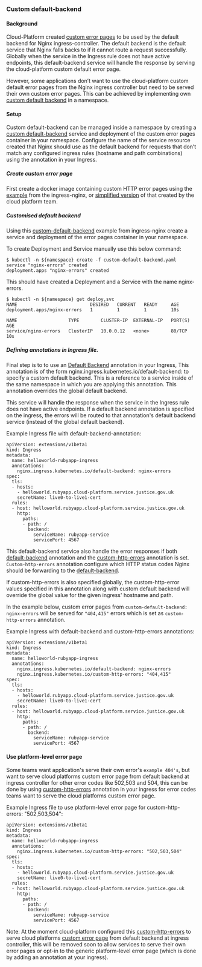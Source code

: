 ### Custom default-backend

#### Background

Cloud-Platform created [custom error pages][cloud-platform-custom-error-pages] to be used by the default backend for Nginx ingress-controller. The default backend is the default service that Nginx falls backs to if it cannot route a request successfully. Globally when the service in the Ingress rule does not have active endpoints, this default-backend service will handle the response by serving the cloud-platform custom default error page.

However, some applications don’t want to use the cloud-platform custom default error pages from the Nginx ingress controller but need to be served their own custom error pages. This can be achieved by implementing own [custom default backend][customized-default-backend] in a namespace.

#### Setup

Custom default-backend can be managed inside a namespace by creating a [custom default-backend][customized-default-backend] service and deployment of the custom error pages container in your namespace. Configure the name of the service resource created that Nginx should use as the default backend for requests that don’t match any configured ingress rules (hostname and path combinations) using the annotation in your Ingress.

##### Create custom error page
First create a docker image containing custom HTTP error pages using the [example][ingress-nginx-custom-error-pages] from the ingress-nginx, or [simplified version][cloud-platform-custom-error-pages] of that created by the cloud platform team.

##### Customised default backend
Using this [custom-default-backend][customized-default-backend] example from ingress-nginx create a service and deployment of the error pages container in your namespace.

To create Deployment and Service manually use this below command:

```
$ kubectl -n ${namespace} create -f custom-default-backend.yaml
service "nginx-errors" created
deployment.apps "nginx-errors" created
```

This should have created a Deployment and a Service with the name nginx-errors.

```
$ kubectl -n ${namespace} get deploy,svc
NAME                           DESIRED   CURRENT   READY     AGE
deployment.apps/nginx-errors   1         1         1         10s

NAME                   TYPE        CLUSTER-IP  EXTERNAL-IP   PORT(S)   AGE
service/nginx-errors   ClusterIP   10.0.0.12   <none>        80/TCP    10s
```

##### Defining annotations in Ingress file.

Final step is to to use an [Default Backend][default-backend-annotation] annotation in your Ingress, This annotation is of the form nginx.ingress.kubernetes.io/default-backend: <svc name> to specify a custom default backend. This <svc name> is a reference to a service inside of the same namespace in which you are applying this annotation. This annotation overrides the global default backend.

This service will handle the response when the service in the Ingress rule does not have active endpoints. If a default backend annotation is specified on the ingress, the errors will be routed to that annotation's default backend service (instead of the global default backend).

Example Ingress file with default-backend-annotation:
```
apiVersion: extensions/v1beta1
kind: Ingress
metadata:
  name: helloworld-rubyapp-ingress
  annotations:
    nginx.ingress.kubernetes.io/default-backend: nginx-errors
spec:
  tls:
  - hosts:
    - helloworld.rubyapp.cloud-platform.service.justice.gov.uk
    secretName: live0-to-live1-cert
  rules:
  - host: helloworld.rubyapp.cloud-platform.service.justice.gov.uk
    http:
      paths:
      - path: /
        backend:
          serviceName: rubyapp-service
          servicePort: 4567
```

This default-backend service also handle the error responses if both [default-backend][default-backend-annotation] annotation and the [custom-http-errors][custom-http-error-annotation] annotation is set. `Custom-http-errors` annotation configure which HTTP status codes Nginx should be forwarding to the [default-backend][default-backend-annotation].

If custom-http-errors is also specified globally, the custom-http-error values specified in this annotation along with custom default backend will override the global value for the given ingress' hostname and path.

In the example below, custom error pages from `custom-default-backend: nginx-errors` will be served for `"404,415"` errors which is set as `custom-http-errors` annotation.

Example Ingress with default-backend and custom-http-errors annotations:

```
apiVersion: extensions/v1beta1
kind: Ingress
metadata:
  name: helloworld-rubyapp-ingress
  annotations:
    nginx.ingress.kubernetes.io/default-backend: nginx-errors
    nginx.ingress.kubernetes.io/custom-http-errors: "404,415"
spec:
  tls:
  - hosts:
    - helloworld.rubyapp.cloud-platform.service.justice.gov.uk
    secretName: live0-to-live1-cert
  rules:
  - host: helloworld.rubyapp.cloud-platform.service.justice.gov.uk
    http:
      paths:
      - path: /
        backend:
          serviceName: rubyapp-service
          servicePort: 4567
```

#### Use platform-level error page

Some teams want application's serve their own error's `example 404's`, but want to serve cloud platforms custom error page from default backend at ingress controller for other error codes like 502,503 and 504, this can be done by using [custom-http-errors][custom-http-error-annotation] annotation in your ingress for error codes teams want to serve the cloud platforms custom error page.

Example Ingress file to use platform-level error page for custom-http-errors: "502,503,504":

```
apiVersion: extensions/v1beta1
kind: Ingress
metadata:
  name: helloworld-rubyapp-ingress
  annotations:
    nginx.ingress.kubernetes.io/custom-http-errors: "502,503,504"
spec:
  tls:
  - hosts:
    - helloworld.rubyapp.cloud-platform.service.justice.gov.uk
    secretName: live0-to-live1-cert
  rules:
  - host: helloworld.rubyapp.cloud-platform.service.justice.gov.uk
    http:
      paths:
      - path: /
        backend:
          serviceName: rubyapp-service
          servicePort: 4567
```

Note: At the moment cloud-platform configured this [custom-http-errors][cp-config-custom-http-errors] to serve cloud platforms [custom error page][cp-custom-errors] from default backend at ingress controller, this will be removed soon to allow services to serve their own error pages or opt-in to the generic platform-level error page (which is done by adding an annotation at your ingress).

[cloud-platform-custom-error-pages]: https://github.com/ministryofjustice/cloud-platform-custom-error-pages
[customized-default-backend]: https://github.com/kubernetes/ingress-nginx/blob/master/docs/examples/customization/custom-errors/custom-default-backend.yaml
[ingress-nginx-custom-error-pages]: https://github.com/kubernetes/ingress-nginx/tree/master/images/custom-error-pages#custom-error-pages
[default-backend-annotation]: https://kubernetes.github.io/ingress-nginx/user-guide/nginx-configuration/annotations/#default-backend
[custom-http-error-annotation]: https://kubernetes.github.io/ingress-nginx/user-guide/nginx-configuration/annotations/#custom-http-errors
[cp-custom-errors]: https://github.com/ministryofjustice/cloud-platform-custom-error-pages/tree/master/rootfs/www/
[cp-config-custom-http-errors]: https://github.com/ministryofjustice/cloud-platform-infrastructure/blob/master/terraform/cloud-platform-components/nginx-ingress-acme.tf#L35